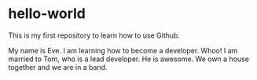 # hello-world
This is my first repository to learn how to use Github. 

My name is Eve. I am learning how to become a developer. Whoo!
I am married to Tom, who is a lead developer. He is awesome. 
We own a house together and we are in a band. 

